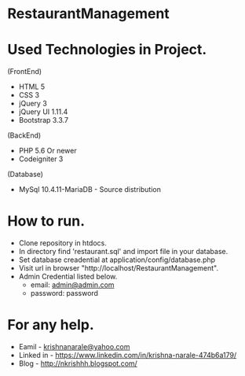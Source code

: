 # RestaurantManagement

# Used Technologies in Project.
(FrontEnd)

- HTML 5
- CSS 3
- jQuery 3
- jQuery UI 1.11.4
- Bootstrap 3.3.7

(BackEnd)

- PHP 5.6 Or newer
- Codeigniter 3

(Database)

- MySql 10.4.11-MariaDB - Source distribution

# How to run.

- Clone repository in htdocs.
- In directory find 'restaurant.sql' and import file in your database.
- Set database creadential at application/config/database.php
- Visit url in browser "http://localhost/RestaurantManagement".
- Admin Credential listed below.
	- email: admin@admin.com
	- password: password

# For any help.

- Eamil - krishnanarale@yahoo.com
- Linked in - https://www.linkedin.com/in/krishna-narale-474b6a179/
- Blog - http://nkrishhh.blogspot.com/